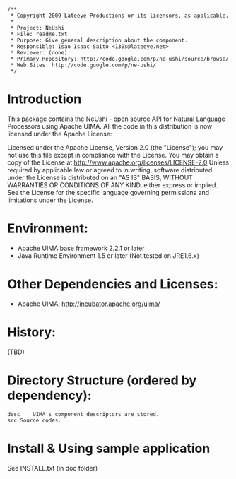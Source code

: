 
```
/**
 * Copyright 2009 Lateeye Productions or its licensors, as applicable.
 *
 * Project: NeUshi
 * File: readme.txt
 * Purpose: Give general description about the component.
 * Responsible: Isao Isaac Saito <130s@lateeye.net>
 * Reviewer: (none)
 * Primary Repository: http://code.google.com/p/ne-ushi/source/browse/
 * Web Sites: http://code.google.com/p/ne-ushi/
 */
```

# Introduction #
This package contains the NeUshi - open source API for Natural Language Processors using Apache UIMA.
All the code in this distribution is now licensed under the Apache License:

 Licensed under the Apache License, Version 2.0 (the "License");
 you may not use this file except in compliance with the License.
 You may obtain a copy of the License at
 http://www.apache.org/licenses/LICENSE-2.0
 Unless required by applicable law or agreed to in writing, software
 distributed under the License is distributed on an "AS IS" BASIS,
 WITHOUT WARRANTIES OR CONDITIONS OF ANY KIND, either express or implied.
 See the License for the specific language governing permissions and
 limitations under the License.


# Environment: #
  * Apache UIMA base framework 2.2.1 or later
  * Java Runtime Environment 1.5 or later (Not tested on JRE1.6.x)


# Other Dependencies and Licenses: #
  * Apache UIMA: http://incubator.apache.org/uima/


# History: #
(TBD)


# Directory Structure (ordered by dependency): #
```
desc	UIMA's component descriptors are stored. 
src	Source codes.
```


# Install & Using sample application #
See INSTALL.txt (in doc folder)